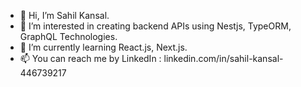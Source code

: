 - 👋 Hi, I’m Sahil Kansal.
- 👀 I’m interested in creating backend APIs using Nestjs, TypeORM, GraphQL Technologies.
- 🌱 I’m currently learning React.js, Next.js.
- 📫 You can reach me by LinkedIn : linkedin.com/in/sahil-kansal-446739217

<!---
Sahil-Kansal01/Sahil-Kansal01 is a ✨ special ✨ repository because its `README.md` (this file) appears on your GitHub profile.
You can click the Preview link to take a look at your changes.
--->
